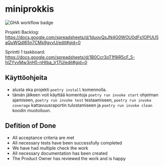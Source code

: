 # miniprokkis

![GHA workflow badge](https://github.com/tfhuhtal/miniprokkis/workflows/CI/badge.svg)

Projekti Backlog:
https://docs.google.com/spreadsheets/d/1duoyQsJN4G0WOU0dFs1OPUU5aQuWQdl65n7CMs9gvvU/edit#gid=0

Sprintti 1 taskboard:
https://docs.google.com/spreadsheets/d/1B0Ccr3oT1f9iR5cF_5-hlZYyvMw3nH5-nHtba_lr17U/edit#gid=0


## Käyttöohjeita

- alusta eka projekti ```poetry install``` komennolla.
- tämän jälkeen voit käyttää komentoja ```poetry run invoke start``` ohjelman ajamiseen, ```poetry run invoke test``` testaamiseen, ```poetry run invoke coverage``` kattavuusraportin tulostamiseen ja ```poetry run invoke clean``` koodin muotoiluun.

## Defition of Done
  - All acceptance criteria are met
  - All necessary tests have been successfully completed
  - We have had multiple check the work
  - All necessary documentation has been created
  - The Product Owner has reviewed the work and is happy
